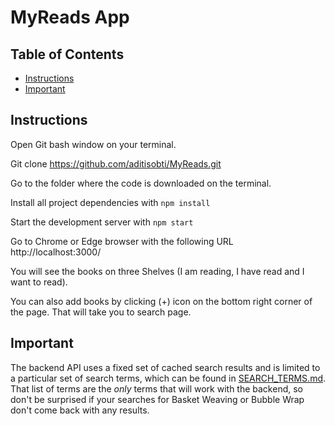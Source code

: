 # MyReads App

## Table of Contents

- [Instructions](#Instructions)
- [Important](#Important)

## Instructions
Open Git bash window on your terminal.

Git clone https://github.com/aditisobti/MyReads.git

Go to the folder where the code is downloaded on the terminal.

Install all project dependencies with `npm install`

Start the development server with `npm start`

Go to Chrome or Edge browser with the following URL http://localhost:3000/

You will see the books on three Shelves (I am reading, I have read and I want to read).

You can also add books by clicking (+) icon on the bottom right corner of the page. That will take you to search page.

## Important
The backend API uses a fixed set of cached search results and is limited to a particular set of search terms, which can be found in [SEARCH_TERMS.md](SEARCH_TERMS.md). That list of terms are the _only_ terms that will work with the backend, so don't be surprised if your searches for Basket Weaving or Bubble Wrap don't come back with any results.
